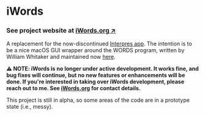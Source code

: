 # iWords
### See project website at [iWords.org ↗](https://iwords.org)

A replacement for the now-discontinued [Interpres app](https://sites.google.com/site/erikandremendoza). The intention is to be a nice macOS GUI wrapper around the WORDS program, written by William Whitaker and maintained now [here](https://mk270.github.io/whitakers-words/).

**⚠️ NOTE: iWords is no longer under active development. It works fine, and bug fixes will continue, but no new features or enhancements will be done. If you're interested in taking over iWords development, please reach out to me. See [iWords.org](https://iwords.org) for contact details.**

This project is still in alpha, so some areas of the code are in a prototype state (i.e., messy).
